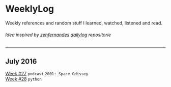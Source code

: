 # WeeklyLog
Weekly references and random stuff I learned, watched, listened and read.

###### Idea inspired by [zehfernandes](https://github.com/zehfernandes) [dailylog](https://github.com/zehfernandes/dailylog) repositorie

***

## July 2016
[Week #27](google.com) `podcast` `2001: Space Odissey`  
[Week #28](google.com) `python`
